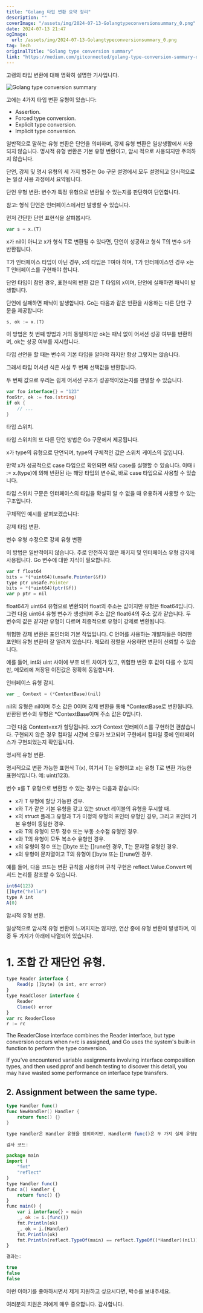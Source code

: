 ```yaml
---
title: "Golang 타입 변환 요약 정리"
description: ""
coverImage: "/assets/img/2024-07-13-Golangtypeconversionsummary_0.png"
date: 2024-07-13 21:47
ogImage: 
  url: /assets/img/2024-07-13-Golangtypeconversionsummary_0.png
tag: Tech
originalTitle: "Golang type conversion summary"
link: "https://medium.com/gitconnected/golang-type-conversion-summary-dc9e36842d25"
---
```



고랭의 타입 변환에 대해 명확히 설명한 기사입니다.

![Golang type conversion summary](/assets/img/2024-07-13-Golangtypeconversionsummary_0.png)

고에는 4가지 타입 변환 유형이 있습니다:

- Assertion.
- Forced type conversion.
- Explicit type conversion.
- Implicit type conversion.

<div class="content-ad"></div>

일반적으로 말하는 유형 변환은 단언을 의미하며, 강제 유형 변환은 일상생활에서 사용되지 않습니다. 명시적 유형 변환은 기본 유형 변환이고, 암시 적으로 사용되지만 주의하지 않습니다.

단언, 강제 및 명시 유형의 세 가지 범주는 Go 구문 설명에서 모두 설명되고 암시적으로는 일상 사용 과정에서 요약됩니다.

단언 유형 변환: 변수가 특정 유형으로 변환될 수 있는지를 판단하여 단언합니다.

<div class="content-ad"></div>

참고: 형식 단언은 인터페이스에서만 발생할 수 있습니다.

먼저 간단한 단언 표현식을 살펴봅시다.

```js
var s = x.(T)
```

x가 nil이 아니고 x가 형식 T로 변환될 수 있다면, 단언이 성공하고 형식 T의 변수 s가 반환됩니다.

<div class="content-ad"></div>

T가 인터페이스 타입이 아닌 경우, x의 타입은 T여야 하며, T가 인터페이스인 경우 x는 T 인터페이스를 구현해야 합니다.

단언 타입이 참인 경우, 표현식의 반환 값은 T 타입의 x이며, 단언에 실패하면 패닉이 발생합니다.

단언에 실패하면 패닉이 발생합니다. Go는 다음과 같은 반환을 사용하는 다른 단언 구문을 제공합니다:

```js
s, ok := x.(T)
```

<div class="content-ad"></div>

이 방법은 첫 번째 방법과 거의 동일하지만 ok는 패닉 없이 어서션 성공 여부를 반환하며, ok는 성공 여부를 지시합니다.

타입 선언을 할 때는 변수의 기본 타입을 알아야 하지만 항상 그렇지는 않습니다.

그래서 타입 어서션 식은 사실 두 번째 선택값을 반환합니다.

두 번째 값으로 우리는 쉽게 어서션 구조가 성공적이었는지를 판별할 수 있습니다.

<div class="content-ad"></div>

```go
var foo interface{} = "123" 
fooStr, ok := foo.(string)
if ok {
    // ...
}
```

타입 스위치.

타입 스위치의 또 다른 단언 방법은 Go 구문에서 제공됩니다.

x가 type의 유형으로 단언되며, type의 구체적인 값은 스위치 케이스의 값입니다.

<div class="content-ad"></div>

만약 x가 성공적으로 case 타입으로 확인되면 해당 case를 실행할 수 있습니다. 이때 i := x.(type)에 의해 반환된 i는 해당 타입의 변수로, 바로 case 타입으로 사용할 수 있습니다.

타입 스위치 구문은 인터페이스의 타입을 확실히 알 수 없을 때 유용하게 사용할 수 있는 구조입니다.

구체적인 예시를 살펴보겠습니다:

강제 타입 변환.

<div class="content-ad"></div>

변수 유형 수정으로 강제 유형 변환

이 방법은 일반적이지 않습니다. 주로 안전하지 않은 패키지 및 인터페이스 유형 감지에 사용됩니다. Go 변수에 대한 지식이 필요합니다.

```js
var f float64
bits = *(*uint64)(unsafe.Pointer(&f))
type ptr unsafe.Pointer
bits = *(*uint64)(ptr(&f))
var p ptr = nil
```

float64가 uint64 유형으로 변환되어 float의 주소는 값이지만 유형은 float64입니다. 그런 다음 uint64 유형 변수가 생성되며 주소 값은 float64의 주소 값과 같습니다. 두 변수의 값은 같지만 유형이 다르며 최종적으로 유형이 강제로 변환됩니다.

<div class="content-ad"></div>

위험한 강제 변환은 포인터의 기본 작업입니다. C 언어를 사용하는 개발자들은 이러한 포인터 유형 변환이 잘 알려져 있습니다. 메모리 정렬을 사용하면 변환이 신뢰할 수 있습니다.

예를 들어, int와 uint 사이에 부호 비트 차이가 있고, 위험한 변환 후 값이 다를 수 있지만, 메모리에 저장된 이진값은 정확히 동일합니다.

인터페이스 유형 감지.

```js
var _ Context = (*ContextBase)(nil)
```

<div class="content-ad"></div>

nil의 유형은 nil이며 주소 값은 0이며 강제 변환을 통해 *ContextBase로 변환됩니다. 반환된 변수의 유형은 *ContextBase이며 주소 값은 0입니다.

그런 다음 Context=xx가 할당됩니다. xx가 Context 인터페이스를 구현하면 괜찮습니다. 구현되지 않은 경우 컴파일 시간에 오류가 보고되며 구현에서 컴파일 중에 인터페이스가 구현되었는지 확인됩니다.

명시적 유형 변환.

명시적으로 변환 가능한 표현식 T(x), 여기서 T는 유형이고 x는 유형 T로 변환 가능한 표현식입니다. 예: uint(123).

<div class="content-ad"></div>

변수 x를 T 유형으로 변환할 수 있는 경우는 다음과 같습니다:

- x가 T 유형에 할당 가능한 경우.
- x와 T가 같은 기본 유형을 갖고 있는 struct 레이블의 유형을 무시할 때.
- x의 struct 플래그 유형과 T가 미정의 유형의 포인터 유형인 경우, 그리고 포인터 기본 유형이 동일한 경우.
- x와 T의 유형이 모두 정수 또는 부동 소수점 유형인 경우.
- x와 T의 유형이 모두 복소수 유형인 경우.
- x의 유형이 정수 또는 []byte 또는 []rune인 경우, T는 문자열 유형인 경우.
- x의 유형이 문자열이고 T의 유형이 []byte 또는 []rune인 경우.

예를 들어, 다음 코드는 변환 규칙을 사용하며 규칙 구현은 reflect.Value.Convert 메서드 논리를 참조할 수 있습니다.

```js
int64(123)
[]byte("hello")
type A int
A(0)
```

<div class="content-ad"></div>

암시적 유형 변환.

일상적으로 암시적 유형 변환이 느껴지지는 않지만, 연산 중에 유형 변환이 발생하며, 이 중 두 가지가 아래에 나열되어 있습니다.

# 1. 조합 간 재단언 유형.

```js
type Reader interface {
    Read(p []byte) (n int, err error)
}
type ReadCloser interface {
    Reader
    Close() error
}
var rc ReaderClose
r := rc
```

<div class="content-ad"></div>

The ReaderClose interface combines the Reader interface, but type conversion occurs when r=rc is assigned, and Go uses the system's built-in function to perform the type conversion.

If you've encountered variable assignments involving interface composition types, and then used pprof and bench testing to discover this detail, you may have wasted some performance on interface type transfers.

## 2. Assignment between the same type.

```go
type Handler func()
func NewHandler() Handler {
    return func() {}
}
```

<div class="content-ad"></div>

```js
type Handler은 Handler 유형을 정의하지만, Handler와 func()은 두 가지 실제 유형입니다. 이들 유형은 동일하지 않으며, 반사와 단언을 사용하여 두 유형이 다르게 될 것입니다.

검사 코드:

package main
import (
    "fmt"
    "reflect"
)
type Handler func()
func a() Handler {
    return func() {}
}
func main() {
    var i interface{} = main
    _, ok := i.(func())
    fmt.Println(ok)
    _, ok = i.(Handler)
    fmt.Println(ok)
    fmt.Println(reflect.TypeOf(main) == reflect.TypeOf((*Handler)(nil)).Elem())
}

결과는:
```

<div class="content-ad"></div>

```js
true
false
false
```

이런 이야기를 좋아하시면서 제게 지원하고 싶으시다면, 박수를 보내주세요.

여러분의 지원은 저에게 매우 중요합니다. 감사합니다.